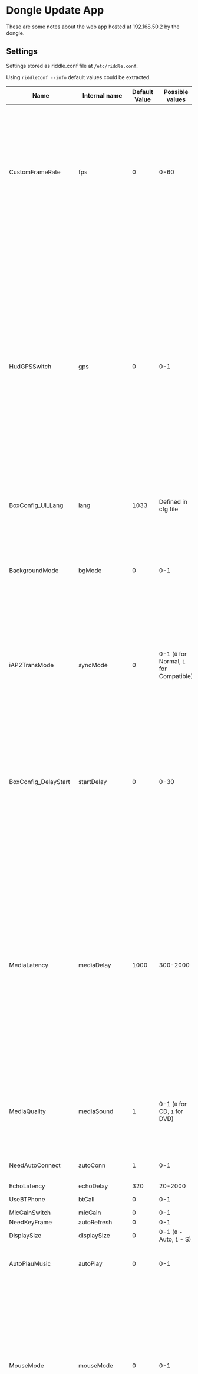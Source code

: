 # Dongle Update App

These are some notes about the web app hosted at 192.168.50.2 by the dongle.

## Settings

Settings stored as riddle.conf file at `/etc/riddle.conf`.

Using `riddleConf --info` default values could be extracted.

| Name | Internal name | Default Value | Possible values | Comment |
|--|--|--|--|--|
| CustomFrameRate | fps | 0 | 0-60 | When the box is connected to the mobile phone to synchronize the frame rate of the screen refresh, this item can be set if the connection screen is delayed more. (If the screen is obviously delayed, please set the frame rate to 20) |
| HudGPSSwitch | gps | 0 | 0-1 | Enables GPS via CarPlay. When enabled, the adapter passes the GPS coordinates received from the head unit via the car's GPS antenna in order to improve positioning, especially when the iPhone is hidden away, lacking a clear line-of-sight view to the satellites. This is not a mandatory feature for wired CarPlay, so it may not be supported by cars with wired CarPlay only (probably only those with a navigation system built-in). |
| BoxConfig_UI_Lang | lang | 1033 | Defined in cfg file | LCID language code used for car screen info |
| BackgroundMode | bgMode | 0 | 0-1 | The connection interface of the box will not be displayed after opening, and this option needs to be turned on for cars that often appear blurry after connecting to the mobile phone. |
| iAP2TransMode | syncMode | 0 | 0-1 (`0` for Normal, `1` for Compatible) | It is used for the synchronization function of the instrument panel compatible with some old cars, generally does not need to be turned on. |
| BoxConfig_DelayStart | startDelay | 0 | 0-30 | Start-up delay. If you set the setting to `5`, the adapter will start the system after 5 seconds when connected to the vehicle's USB port. If a vehicle system does not recognize the adapter or the adapter only works to plug it in again, configure this setting parameter. |
| MediaLatency | mediaDelay | 1000 | 300-2000 | Adjust the delay time of the media sound, the default is 1000 milliseconds, and the useful range is 300-2000 milliseconds. The greater the delay, the less likely to be stuck. The smaller the delay, the more synchronized the music and the image. The actual situation should be adjusted appropriately, and it is not recommended to adjust if there is no abnormal situation. |
| MediaQuality | mediaSound | 1 | 0-1 (`0` for CD, `1` for DVD) | Toggle between CD and DVD sound quality. CD fixes static/playback issues with some cars. DVD has better sound quality. |
| NeedAutoConnect | autoConn | 1 | 0-1 | Turn on/off the box auto-connect phone option. |
| EchoLatency | echoDelay | 320 | 20-2000 | |
| UseBTPhone | btCall | 0 | 0-1 | Bluetooth PhoneCall |
| MicGainSwitch | micGain | 0 | 0-1 | Mic Gain |
| NeedKeyFrame | autoRefresh | 0 | 0-1 | Auto Refresh |
| DisplaySize | displaySize | 0 | 0-1 (`0` - Auto, `1` - S) | Display Style |
| AutoPlauMusic | autoPlay | 0 | 0-1 | Play music automatically after connecting the HiCar function |
| MouseMode | mouseMode | 0 | 0-1 | After it is turned on, a cursor will appear on models with a touchpad. You can use the touchpad to operate the cursor to move the cursor to select and confirm. Touch the touchpad three times to switch the sliding or dragging mode, and perform operations such as page turning. |
| UdiskMode | Udisk | 0 | 0-1 | The U-Disk mode is used for connecting to the computer. |
| VideoBitRate | bitRate | 0 | 0-20 | Modify the video bit rate mapped by the mobile phone. The smaller the bit rate setting is, the smoother the video will be. When the video is stuck and delayed, it is recommended to set the bit rate below 8 Mbps; the larger the bit rate setting, the more stable the video quality will be. The problem, you can try to set the bit rate above 8 Mbps to improve |
| VideoResolutionWidth | resolutionWidth | 1920 | 0-4096 | Modify the resolution of the mobile phone mapping image. If the display effect of the car is not good, or there is stretching deformation, you can try to adjust it to the same resolution as the central control screen. Most cars do not need to be modified. |
| VideoResolutionHeight | resolutionHeight | 720 | 0-4096 | Modify the resolution of the mobile phone mapping image. If the display effect of the car is not good, or there is stretching deformation, you can try to adjust it to the same resolution as the central control screen. Most cars do not need to be modified. |
| ScreenDPI | ScreenDPI | 0 | 0-480 | |
| KnobMode | KnobMode | 0 | 0-1 | Used for reassign steering wheel buttons. |
| NaviAudio | NaviAudio | | | |
| CallQuality | CallQuality | 1 | 0-2 | |
| AutoUpdate | autoUpdate | 1 | 0-1 | Auto update |
| WiFiChannel | wifiChannel | | | |
| CarLinkType | carLinkType | 30 | 1-30 | Device type. |
| RepeatKeyframe | RepeatKeyFrame | 0 | 0-1 | Image Initialization |
| BtAudio | BtAudio | 0 | 0-1 | Bluetooth Audio |
| MicMode | MicMode | 0 | `0` - Auto, `1` - Mode 1, `2` - Mode 2, `3` - Mode 3, `4` - Mode 4 | Different modes for microphone |
| SpsPpsMode | SpsPpsMode | 0 | `0` - Auto, `1` - Mode 1, `2` - Mode 2, `3` - Mode 3 | Video Mode |
| MediaPacketLen | MediaPacketLen | 200 | 200-40000 | |
| TtsPacketLen | TtsPacketLen | 200 | 200-40000 | |
| VrPacketLen | VrPacketLen | 200 | 200-40000 | |
| TtsVolumGain | TtsVolumGain | 0 | 0-1 | Navigation Gain |
| VrVolumGain | VrVolumGain | 0 | 0-1 | Telephone Gain |
| SendHeartBeat | heartBeat | 1 | 0-1 | Send Heartbeat |
| SendEmptyFrame | emptyFrame | 1 | 0-1 | Send Empty Frame |
| MicType | micType | 0-2 | 0 - Car, 1 - Box, 2 - Phone | Select microphone source |
| autoDisplay | autoDisplay | 0 | 0-1 | |
| USBConnectedMode | connectedMode | 0 | `0` - Mode 1, `1` - Mode 2, `2` - Mode 3 | Different connection usb types. |
| USBTransMode | transMode | 0 | `0` - Normal, `1` - Compact | Transfer Mode |
| ReturnMode | returnMode | 0 | `0` - Original Car, `1` - Box | |
| BackRecording | backRecording | 0 | 0-1 | |
| FastConnect | fastConnect | 0 | 0-1 | |
| ImprovedFluency | improvedFluency | 0 | 0-1 | Improved Smoothness |
| NaviVolume | naviVolume | 0 | 0-100 | |
| OriginalResolution | originalRes | 0 | 0-1 | |
